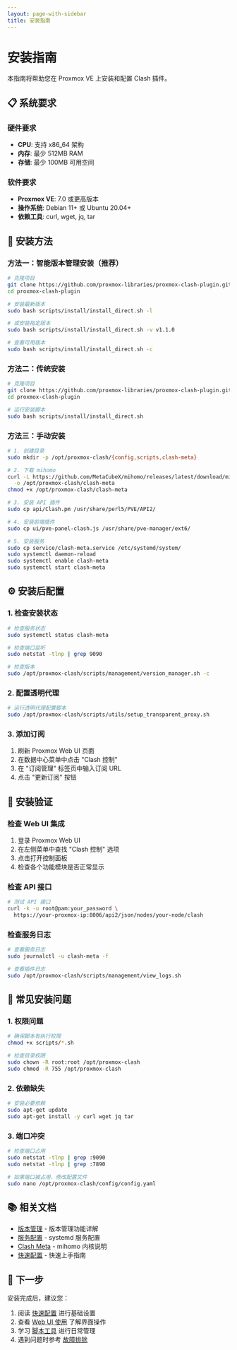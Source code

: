 ```yaml
---
layout: page-with-sidebar
title: 安装指南
---
```


# 安装指南

本指南将帮助您在 Proxmox VE 上安装和配置 Clash 插件。

## 📋 系统要求

### 硬件要求
- **CPU**: 支持 x86_64 架构
- **内存**: 最少 512MB RAM
- **存储**: 最少 100MB 可用空间

### 软件要求
- **Proxmox VE**: 7.0 或更高版本
- **操作系统**: Debian 11+ 或 Ubuntu 20.04+
- **依赖工具**: curl, wget, jq, tar

## 🚀 安装方法

### 方法一：智能版本管理安装（推荐）

```bash
# 克隆项目
git clone https://github.com/proxmox-libraries/proxmox-clash-plugin.git
cd proxmox-clash-plugin

# 安装最新版本
sudo bash scripts/install/install_direct.sh -l

# 或安装指定版本
sudo bash scripts/install/install_direct.sh -v v1.1.0

# 查看可用版本
sudo bash scripts/install/install_direct.sh -c
```

### 方法二：传统安装

```bash
# 克隆项目
git clone https://github.com/proxmox-libraries/proxmox-clash-plugin.git
cd proxmox-clash-plugin

# 运行安装脚本
sudo bash scripts/install/install_direct.sh
```

### 方法三：手动安装

```bash
# 1. 创建目录
sudo mkdir -p /opt/proxmox-clash/{config,scripts,clash-meta}

# 2. 下载 mihomo
curl -L https://github.com/MetaCubeX/mihomo/releases/latest/download/mihomo-linux-amd64 \
  -o /opt/proxmox-clash/clash-meta
chmod +x /opt/proxmox-clash/clash-meta

# 3. 安装 API 插件
sudo cp api/Clash.pm /usr/share/perl5/PVE/API2/

# 4. 安装前端插件
sudo cp ui/pve-panel-clash.js /usr/share/pve-manager/ext6/

# 5. 安装服务
sudo cp service/clash-meta.service /etc/systemd/system/
sudo systemctl daemon-reload
sudo systemctl enable clash-meta
sudo systemctl start clash-meta
```

## ⚙️ 安装后配置

### 1. 检查安装状态

```bash
# 检查服务状态
sudo systemctl status clash-meta

# 检查端口监听
sudo netstat -tlnp | grep 9090

# 检查版本
sudo /opt/proxmox-clash/scripts/management/version_manager.sh -c
```

### 2. 配置透明代理

```bash
# 运行透明代理配置脚本
sudo /opt/proxmox-clash/scripts/utils/setup_transparent_proxy.sh
```

### 3. 添加订阅

1. 刷新 Proxmox Web UI 页面
2. 在数据中心菜单中点击 "Clash 控制"
3. 在 "订阅管理" 标签页中输入订阅 URL
4. 点击 "更新订阅" 按钮

## 🔧 安装验证

### 检查 Web UI 集成

1. 登录 Proxmox Web UI
2. 在左侧菜单中查找 "Clash 控制" 选项
3. 点击打开控制面板
4. 检查各个功能模块是否正常显示

### 检查 API 接口

```bash
# 测试 API 接口
curl -k -u root@pam:your_password \
  https://your-proxmox-ip:8006/api2/json/nodes/your-node/clash
```

### 检查服务日志

```bash
# 查看服务日志
sudo journalctl -u clash-meta -f

# 查看插件日志
sudo /opt/proxmox-clash/scripts/management/view_logs.sh
```

## 🚨 常见安装问题

### 1. 权限问题

```bash
# 确保脚本有执行权限
chmod +x scripts/*.sh

# 检查目录权限
sudo chown -R root:root /opt/proxmox-clash
sudo chmod -R 755 /opt/proxmox-clash
```

### 2. 依赖缺失

```bash
# 安装必要依赖
sudo apt-get update
sudo apt-get install -y curl wget jq tar
```

### 3. 端口冲突

```bash
# 检查端口占用
sudo netstat -tlnp | grep :9090
sudo netstat -tlnp | grep :7890

# 如果端口被占用，修改配置文件
sudo nano /opt/proxmox-clash/config/config.yaml
```

## 📚 相关文档

- [版本管理](version-management.md) - 版本管理功能详解
- [服务配置](service.md) - systemd 服务配置
- [Clash Meta](clash-meta.md) - mihomo 内核说明
- [快速配置](../configuration/quick-start.md) - 快速上手指南

## 🔗 下一步

安装完成后，建议您：

1. 阅读 [快速配置](../configuration/quick-start.md) 进行基础设置
2. 查看 [Web UI 使用](../ui/README.md) 了解界面操作
3. 学习 [脚本工具](../scripts.md) 进行日常管理
4. 遇到问题时参考 [故障排除](../troubleshooting/README.md)
